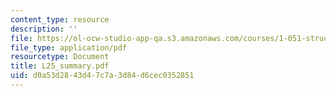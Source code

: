 ```yaml
---
content_type: resource
description: ''
file: https://ol-ocw-studio-app-qa.s3.amazonaws.com/courses/1-051-structural-engineering-design-fall-2003/d0a53d2843d47c7a3d84d6cec0352851_L25_summary.pdf
file_type: application/pdf
resourcetype: Document
title: L25_summary.pdf
uid: d0a53d28-43d4-7c7a-3d84-d6cec0352851
---
```

